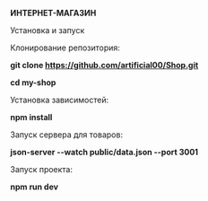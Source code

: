 **ИНТЕРНЕТ-МАГАЗИН**

Установка и запуск

Клонирование репозитория:

**git clone https://github.com/artificial00/Shop.git**

**cd my-shop**

Установка зависимостей:

**npm install**

Запуск сервера для товаров:

**json-server --watch public/data.json --port 3001**

Запуск проекта:

**npm run dev**
